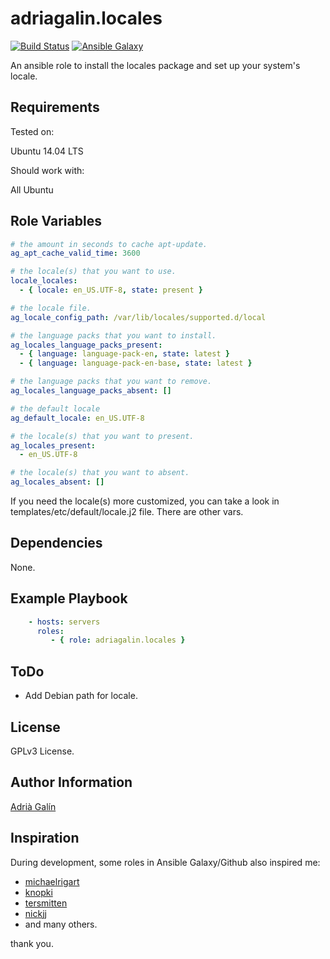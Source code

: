 adriagalin.locales
=========

[![Build Status](https://travis-ci.org/adriagalin/ansible.locales.svg?branch=master)](https://travis-ci.org/adriagalin/ansible.locales) [![Ansible Galaxy](http://img.shields.io/badge/ansible--galaxy-locales-blue.svg)](https://galaxy.ansible.com/list#/roles/4785)

An ansible role to install the locales package and set up your system's locale.

Requirements
------------

Tested on:

Ubuntu 14.04 LTS

Should work with:

All Ubuntu

Role Variables
--------------

```yaml
# the amount in seconds to cache apt-update.
ag_apt_cache_valid_time: 3600

# the locale(s) that you want to use.
locale_locales:
  - { locale: en_US.UTF-8, state: present }

# the locale file.
ag_locale_config_path: /var/lib/locales/supported.d/local

# the language packs that you want to install.
ag_locales_language_packs_present:
  - { language: language-pack-en, state: latest }
  - { language: language-pack-en-base, state: latest }

# the language packs that you want to remove.
ag_locales_language_packs_absent: []

# the default locale
ag_default_locale: en_US.UTF-8

# the locale(s) that you want to present.
ag_locales_present:
  - en_US.UTF-8

# the locale(s) that you want to absent.
ag_locales_absent: []
```

If you need the locale(s) more customized, you can take a look in templates/etc/default/locale.j2 file. There are other vars.

Dependencies
------------

None.

Example Playbook
----------------
```yaml
    - hosts: servers
      roles:
         - { role: adriagalin.locales }
```

ToDo
-------
- Add Debian path for locale.

License
-------

GPLv3 License.

Author Information
------------------

[Adrià Galín](http://www.adriagalin.com)

Inspiration
------------------

During development, some roles in Ansible Galaxy/Github also inspired me:

  - [michaelrigart](https://github.com/michaelrigart/ansible-role-motd)
  - [knopki](https://github.com/knopki/ansible-locale)
  - [tersmitten](https://github.com/Oefenweb/ansible-locales)
  - [nickjj](https://github.com/nickjj/ansible-locale)
  - and many others.

  thank you.
